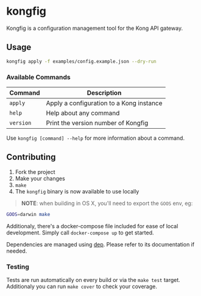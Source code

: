 # kongfig

Kongfig is a configuration management tool for the Kong API gateway.

## Usage

```bash
kongfig apply -f examples/config.example.json --dry-run
```

### Available Commands

| Command   | Description                              |
| ---       | ---                                      |
| `apply`   | Apply a configuration to a Kong instance |
| `help`    | Help about any command                   |
| `version` | Print the version number of Kongfig      |

Use `kongfig [command] --help` for more information about a command.

## Contributing

1. Fork the project
2. Make your changes
3. `make`
4. The `kongfig` binary is now available to use locally

> **NOTE**: when building in OS X, you'll need to export the `GOOS` env, eg:

```bash
GOOS=darwin make
```

Additionaly, there's a docker-compose file included for ease of local
development.
Simply call `docker-compose up` to get started.

Dependencies are managed using [dep]. Please refer to its documentation if needed.

### Testing

Tests are run automatically on every build or via the `make test` target.
Additionaly you can run `make cover` to check your coverage.

[dep]: https://github.com/golang/dep

